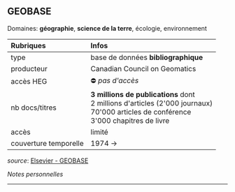 ## GEOBASE
Domaines: **géographie**, **science de la terre**, écologie, environnement

| Rubriques | Infos |
| :-------- | :---- |
| type | base de données **bibliographique** |
| producteur | Canadian Council on Geomatics |
| accès HEG | ⛔️ *pas d'accès* |
| nb docs/titres | **3 millions de publications** dont <br/>2 millions d'articles (2'000 journaux) <br/> 70'000 articles de conférence <br/> 3'000 chapitres de livre |
| accès | limité |
| couverture temporelle | 1974 -> |

*source*: [Elsevier - GEOBASE](https://www.elsevier.com/solutions/engineering-village/content/geobase)

*Notes personnelles*

---
